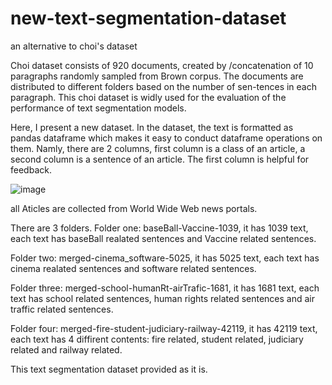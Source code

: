 # new-text-segmentation-dataset
an alternative to choi's dataset

Choi dataset consists of 920 documents, created by /concatenation of 10 paragraphs randomly sampled from Brown corpus. The documents are distributed to different folders based on the number of sen-tences in each paragraph. This choi dataset is widly used for the evaluation of the performance of text segmentation models.

Here, I present a new dataset. In the dataset, the text is formatted as pandas dataframe which makes it easy to conduct dataframe operations on them. Namly, there are 2 columns, first column is a class of an article, a second column is a sentence of an article. The first column is helpful for feedback.

![image](https://user-images.githubusercontent.com/75815655/161476491-d252ee5c-efb4-449b-a87e-2c1d957d5124.png)

all Aticles are collected from World Wide Web news portals.

There are 3 folders. Folder one: baseBall-Vaccine-1039, it has 1039 text, each text has baseBall realated sentences and Vaccine related sentences.

Folder two: merged-cinema_software-5025, it has 5025 text, each text has cinema realated sentences and software related sentences.

Folder three: merged-school-humanRt-airTrafic-1681, it has 1681 text, each text has school related sentences, human rights related sentences and air traffic related sentences.

Folder four: merged-fire-student-judiciary-railway-42119, it has 42119 text, each text has 4 diffirent contents: fire related, student related, judiciary related and railway related.

This text segmentation dataset provided as it is.
